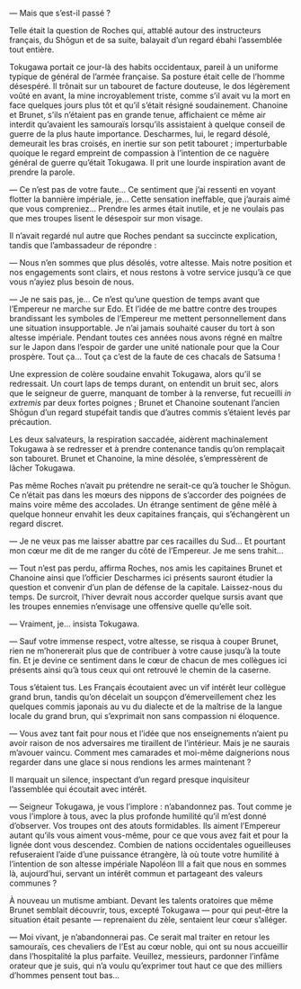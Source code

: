 — Mais que s’est-il passé ?

Telle était la question de Roches qui, attablé autour des instructeurs
français, du Shōgun et de sa suite, balayait d’un regard ébahi l’assemblée
tout entière.

Tokugawa portait ce jour-là des habits occidentaux, pareil à un uniforme
typique de général de l’armée française. Sa posture était celle de l’homme
désespéré. Il trônait sur un tabouret de facture douteuse, le dos légèrement
voûté en avant, la mine incroyablement triste, comme s’il avait vu la mort en
face quelques jours plus tôt et qu’il s’était résigné soudainement. Chanoine
et Brunet, s’ils n’étaient pas en grande tenue, affichaient ce même air
interdit qu’avaient les samouraïs lorsqu’ils assistaient à quelque conseil de
guerre de la plus haute importance. Descharmes, lui, le regard désolé,
demeurait les bras croisés, en inertie sur son petit tabouret ; imperturbable
quoique le regard empreint de compassion à l’intention de ce naguère général
de guerre qu’était Tokugawa. Il prit une lourde inspiration avant de prendre
la parole.

— Ce n’est pas de votre faute… Ce sentiment que j’ai ressenti en voyant flotter
la bannière impériale, je… Cette sensation ineffable, que j’aurais aimé que
vous compreniez… Prendre les armes était inutile, et je ne voulais pas que mes
troupes lisent le désespoir sur mon visage.

Il n’avait regardé nul autre que Roches pendant sa succincte explication,
tandis que l’ambassadeur de répondre :

— Nous n’en sommes que plus désolés, votre altesse. Mais notre position et nos
engagements sont clairs, et nous restons à votre service jusqu’à ce que vous
n’ayiez plus besoin de nous.

— Je ne sais pas, je… Ce n’est qu’une question de temps avant que l’Empereur ne
marche sur Edo. Et l’idée de me battre contre des troupes brandissant les
symboles de l’Empereur me mettent personnellement dans une situation
insupportable. Je n’ai jamais souhaité causer du tort à son altesse impériale.
Pendant toutes ces années nous avons régné en maître sur le Japon dans l’espoir
de garder une unité nationale pour que la Cour prospère. Tout ça… Tout ça c’est
de la faute de ces chacals de Satsuma !

Une expression de colère soudaine envahit Tokugawa, alors qu’il se redressait.
Un court laps de temps durant, on entendit un bruit sec, alors que le seigneur
de guerre, manquant de tomber à la renverse, fut recueilli *in extremis* par
deux fortes poignes ; Brunet et Chanoine soutenant l’ancien Shōgun d’un
regard stupéfait tandis que d’autres commis s’étaient levés par précaution.

Les deux salvateurs, la respiration saccadée, aidèrent machinalement Tokugawa
à se redresser et à prendre contenance tandis qu’on remplaçait son tabouret.
Brunet et Chanoine, la mine désolée, s’empressèrent de lâcher Tokugawa.

Pas même Roches n’avait pu prétendre ne serait-ce qu’à toucher le Shōgun. Ce
n’était pas dans les mœurs des nippons de s’accorder des poignées de mains
voire même des accolades. Un étrange sentiment de gêne mêlé à quelque honneur
envahit les deux capitaines français, qui s’échangèrent un regard discret.

— Je ne veux pas me laisser abattre par ces racailles du Sud… Et pourtant mon
cœur me dit de me ranger du côté de l’Empereur. Je me sens trahit…

— Tout n’est pas perdu, affirma Roches, nos amis les capitaines Brunet et
Chanoine ainsi que l’officier Descharmes ici présents sauront étudier la
question et convenir d’un plan de défense de la capitale. Laissez-nous du
temps. De surcroit, l’hiver devrait nous accorder quelque sursis avant que les
troupes ennemies n’envisage une offensive quelle qu’elle soit.

— Vraiment, je… insista Tokugawa.

— Sauf votre immense respect, votre altesse, se risqua à couper Brunet, rien
ne m’honererait plus que de contribuer à votre cause jusqu’à la toute fin. Et
je devine ce sentiment dans le cœur de chacun de mes collègues ici présents
ainsi qu’à tous ceux qui ont retrouvé le chemin de la caserne.

Tous s’étaient tus. Les Français écoutaient avec un vif intérêt leur collègue
grand brun, tandis qu’on décelait un soupçon d’émerveillement chez les quelques
commis japonais au vu du dialecte et de la maîtrise de la langue locale du
grand brun, qui s’exprimait non sans compassion ni éloquence.

— Vous avez tant fait pour nous et l’idée que nos enseignements n’aient pu
avoir raison de nos adversaires me tiraillent de l’intérieur. Mais je ne
saurais m’avouer vaincu. Comment mes camarades et moi-même daignerions nous
regarder dans une glace si nous rendions les armes maintenant ?

Il marquait un silence, inspectant d’un regard presque inquisiteur l’assemblée
qui écoutait avec intérêt.

— Seigneur Tokugawa, je vous l’implore : n’abandonnez pas. Tout comme je vous
l’implore à tous, avec la plus profonde humilité qu’il m’est donné d’observer.
Vos troupes ont des atouts formidables. Ils aiment l’Empereur autant qu’ils
vous aiment vous-même, pour ce que vous avez fait et pour la lignée dont vous
descendez. Combien de nations occidentales ogueilleuses refuseraient l’aide
d’une puissance étrangère, là où toute votre humilité à l’intention de son
altesse impériale Napoléon III a fait que nous en sommes là, aujourd’hui,
servant un intérêt commun et partageant des valeurs communes ?

À nouveau un mutisme ambiant. Devant les talents oratoires que même Brunet
semblait découvrir, tous, excepté Tokugawa — pour qui peut-être la situation
était pesante — reprenaient du zèle, sentaient leur cœur s’alléger.

— Moi vivant, je n’abandonnerai pas. Ce serait mal traiter en retour les
samouraïs, ces chevaliers de l’Est au cœur noble, qui ont su nous accueillir
dans l’hospitalité la plus parfaite. Veuillez, messieurs, pardonner l’infâme
orateur que je suis, qui n’a voulu qu’exprimer tout haut ce que des milliers
d’hommes pensent tout bas…
